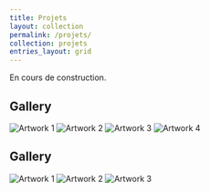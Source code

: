 ```yaml
---
title: Projets
layout: collection
permalink: /projets/
collection: projets
entries_layout: grid
---
```


En cours de construction.

<section id="gallery">
    <h2>Gallery</h2>
    <div class="gallery">
        <img src="https://drive.google.com/uc?export=view&id=1T0eCzwR_cnggGhCI1Nyfvzv8lJtTYEhQ" alt="Artwork 1">
        <img src="https://drive.google.com/uc?id=2b3c4d5e6f7g8h9i1a" alt="Artwork 2">
        <img src="https://drive.google.com/uc?id=3c4d5e6f7g8h9i1a2b" alt="Artwork 3">
        <img src="https://drive.google.com/uc?export=view&id=1Ae52NCcpynB29mIGXB7_uRpfS3U6MCdu" alt="Artwork 4">
        <!-- Ajoutez plus d'images si nécessaire -->
    </div>
</section>


<section id="gallery">
  <h2>Gallery</h2>
  <div class="gallery">
    <img src="https://drive.google.com/drive/folders/1hChBus_yiLY_pgUPLmSZPSZeH4Rqqg4k" alt="Artwork 1">
    <img src="https://drive.google.com/drive/folders/1hChBus_yiLY_pgUPLmSZPSZeH4Rqqg4k" alt="Artwork 2">
    <img src="https://drive.google.com/uc?id=[file_id_3]" alt="Artwork 3">
    <!-- Add more images as needed -->
  </div>
</section>

